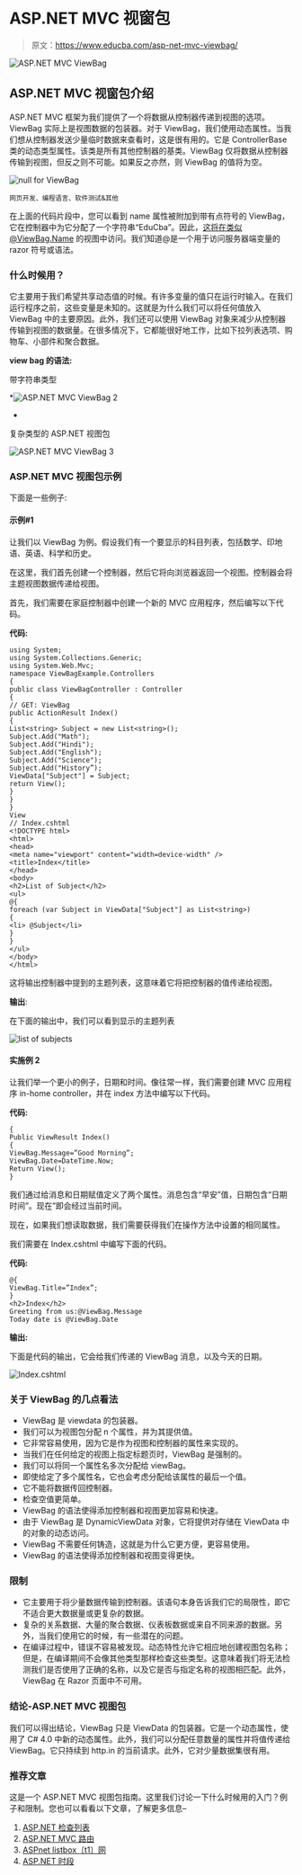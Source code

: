 # ASP.NET MVC 视窗包

> 原文：<https://www.educba.com/asp-net-mvc-viewbag/>

![ASP.NET MVC ViewBag](img/d12a93e63c8de6857f7cbe7527a599f2.png)



## ASP.NET MVC 视窗包介绍

ASP.NET MVC 框架为我们提供了一个将数据从控制器传递到视图的选项。ViewBag 实际上是视图数据的包装器。对于 ViewBag，我们使用动态属性。当我们想从控制器发送少量临时数据来查看时，这是很有用的。它是 ControllerBase 类的动态类型属性。该类是所有其他控制器的基类。ViewBag 仅将数据从控制器传输到视图，但反之则不可能。如果反之亦然，则 ViewBag 的值将为空。

![null for ViewBag](img/678b4ec6c3ba4cc6a865babd49acb879.png)



<small>网页开发、编程语言、软件测试&其他</small>

在上面的代码片段中，您可以看到 name 属性被附加到带有点符号的 ViewBag，它在控制器中为它分配了一个字符串“EduCba”。因此，这将在类似@ViewBag.Name 的视图中访问。我们知道@是一个用于访问服务器端变量的 razor 符号或语法。

### 什么时候用？

它主要用于我们希望共享动态值的时候。有许多变量的值只在运行时输入。在我们运行程序之前，这些变量是未知的。这就是为什么我们可以将任何值放入 ViewBag 中的主要原因。此外，我们还可以使用 ViewBag 对象来减少从控制器传输到视图的数据量。在很多情况下，它都能很好地工作，比如下拉列表选项、购物车、小部件和聚合数据。

**view bag 的语法:**

带字符串类型

*![ASP.NET MVC ViewBag 2](img/eabf0185785fdc09cf2cb8d20b3c495d.png)

* 

复杂类型的 ASP.NET 视图包

![ASP.NET MVC ViewBag 3](img/3873c43b9d5470b95769d1edb3a1d7ed.png)



### ASP.NET MVC 视图包示例

下面是一些例子:

#### 示例#1

让我们以 ViewBag 为例。假设我们有一个要显示的科目列表，包括数学、印地语、英语、科学和历史。

在这里，我们首先创建一个控制器，然后它将向浏览器返回一个视图。控制器会将主题视图数据传递给视图。

首先，我们需要在家庭控制器中创建一个新的 MVC 应用程序，然后编写以下代码。

**代码:**

```
using System;
using System.Collections.Generic;
using System.Web.Mvc;
namespace ViewBagExample.Controllers
{
public class ViewBagController : Controller
{
// GET: ViewBag
public ActionResult Index()
{
List<string> Subject = new List<string>();
Subject.Add("Math");
Subject.Add("Hindi");
Subject.Add("English");
Subject.Add("Science");
Subject.Add("History”);
ViewData["Subject"] = Subject;
return View();
}
}
}
View
// Index.cshtml
<!DOCTYPE html>
<html>
<head>
<meta name="viewport" content="width=device-width" />
<title>Index</title>
</head>
<body>
<h2>List of Subject</h2>
<ul>
@{
foreach (var Subject in ViewData["Subject"] as List<string>)
{
<li> @Subject</li>
}
}
</ul>
</body>
</html>
```

这将输出控制器中提到的主题列表，这意味着它将把控制器的值传递给视图。

**输出**:

在下面的输出中，我们可以看到显示的主题列表

![list of subjects](img/3e12cf1f4f13524b6e7893390df909d9.png)



#### 实施例 2

让我们举一个更小的例子，日期和时间。像往常一样，我们需要创建 MVC 应用程序 in-home controller，并在 index 方法中编写以下代码。

**代码:**

```
{
Public ViewResult Index()
{
ViewBag.Message=”Good Morning”;
ViewBag.Date=DateTime.Now;
Return View();
}
```

我们通过给消息和日期赋值定义了两个属性。消息包含“早安”值，日期包含“日期时间”。现在”即会经过当前时间。

现在，如果我们想读取数据，我们需要获得我们在操作方法中设置的相同属性。

我们需要在 Index.cshtml 中编写下面的代码。

**代码:**

```
@{
ViewBag.Title=”Index”;
}
<h2>Index</h2>
Greeting from us:@ViewBag.Message
Today date is @ViewBag.Date
```

**输出:**

下面是代码的输出，它会给我们传递的 ViewBag 消息，以及今天的日期。

![Index.cshtml](img/893330766ac5a99427e225fd19587979.png)



### 关于 ViewBag 的几点看法

*   ViewBag 是 viewdata 的包装器。
*   我们可以为视图包分配 n 个属性，并为其提供值。
*   它非常容易使用，因为它是作为视图和控制器的属性来实现的。
*   当我们在任何给定的视图上指定标题页时，ViewBag 是强制的。
*   我们可以将同一个属性名多次分配给 viewBag。
*   即使给定了多个属性名，它也会考虑分配给该属性的最后一个值。
*   它不能将数据传回控制器。
*   检查空值更简单。
*   ViewBag 的语法使得添加控制器和视图更加容易和快速。
*   由于 ViewBag 是 DynamicViewData 对象，它将提供对存储在 ViewData 中的对象的动态访问。
*   ViewBag 不需要任何铸造，这就是为什么它更方便，更容易使用。
*   ViewBag 的语法使得添加控制器和视图变得更快。

### 限制

*   它主要用于将少量数据传输到控制器。该语句本身告诉我们它的局限性，即它不适合更大数据量或更复杂的数据。
*   复杂的关系数据、大量的聚合数据、仪表板数据或来自不同来源的数据。另外，当我们使用它的时候，有一些潜在的问题。
*   在编译过程中，错误不容易被发现。动态特性允许它相应地创建视图包名称；但是，在编译期间不会像其他类型那样检查这些类型。这意味着我们将无法检测我们是否使用了正确的名称，以及它是否与指定名称的视图相匹配。此外，ViewBag 在 Razor 页面中不可用。

### 结论-ASP.NET MVC 视图包

我们可以得出结论，ViewBag 只是 ViewData 的包装器。它是一个动态属性，使用了 C# 4.0 中新的动态属性。此外，我们可以分配任意数量的属性并将值传递给 ViewBag。它只持续到 http.in 的当前请求。此外，它对少量数据集很有用。

### 推荐文章

这是一个 ASP.NET MVC 视图包指南。这里我们讨论一下什么时候用的入门？例子和限制。您也可以看看以下文章，了解更多信息–

1.  [ASP.NET 检查列表](https://www.educba.com/asp-dot-net-checkbox-list/)
2.  [ASP.NET MVC 路由](https://www.educba.com/asp-dot-net-mvc-routing/)
3.  [ASPnet listbox〔t1〕网](https://www.educba.com/asp-dot-net-listbox/)
4.  [ASP.NET 时段](https://www.educba.com/asp-dot-net-session/)